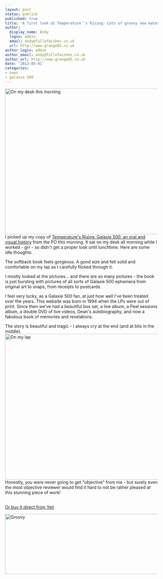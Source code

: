 ```yaml
---
layout: post
status: publish
published: true
title: 'A first look at Temperature''s Rising: Lots of groovy new material!'
author:
  display_name: Andy
  login: admin
  email: andy@fullofwishes.co.uk
  url: http://www.grange85.co.uk
author_login: admin
author_email: andy@fullofwishes.co.uk
author_url: http://www.grange85.co.uk
date: '2013-05-01'
categories:
- news
- galaxie 500
---
```

<p><a href="http://www.flickr.com/photos/grange85/8697337247/" title="On my desk this morning by andyaldridge, on Flickr"><img class="aligncenter" src="https://farm9.staticflickr.com/8548/8697337247_19dcd96804_z.jpg" width="640" height="480" alt="On my desk this morning"></a><br />
I picked up my copy of <a href="http://www.yetipublishing.com/G500.html">Temperature's Rising: Galaxie 500: an oral and visual history</a> from the PO this morning. It sat on my desk all morning while I worked - grr - so didn't get a proper look until lunchtime. Here are some idle thoughts:</p>
<p>The softback book feels gorgeous. A good size and felt solid and comfortable on my lap as I carefully flicked through it.</p>
<p>I mostly looked at the pictures... and there are so many pictures - the book is just bursting with pictures of all sorts of Galaxie 500 ephemera from original art to snaps, from receipts to postcards. </p>
<p>I feel very lucky, as a Galaxie 500 fan, at just how well I've been treated over the years. This website was born in 1994 when the LPs were out of print. Since then we've had a beautiful box set, a live album, a Peel sessions album, a double DVD of live videos, Dean's autobiography, and now a fabulous book of memories and revelations.</p>
<p>The story is beautiful and tragic - I always cry at the end (and at bits in the middle).<br />
<a href="http://www.flickr.com/photos/grange85/8698854358/" title="On my lap by andyaldridge, on Flickr"><img class="aligncenter" src="https://farm9.staticflickr.com/8407/8698854358_f19440d6d2_z.jpg" width="640" height="480" alt="On my lap"></a><br />
Honestly, you were never going to get "objective" from me - but surely even the most objective reviewer would find it hard to not be rather pleased at this stunning piece of work!</p>
<p><br />
<a href="http://www.yetipublishing.com/G500.html">Or buy it direct from Yeti</a></p>
<p><a href="http://www.flickr.com/photos/grange85/8697803491/" title="Groovy by andyaldridge, on Flickr"><img class="aligncenter" src="https://farm9.staticflickr.com/8533/8697803491_8f626be317_z.jpg" width="640" height="198" alt="Groovy"></a></p>
